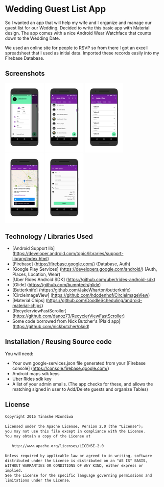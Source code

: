 # Wedding Guest List App
So I wanted an app that will help my wife and I organize and manage our guest list for our Wedding.
Decided to write this basic app with Material design.
The app comes with a nice Android Wear Watchface that counts down to the Wedding Date.

We used an online site for people to RSVP so from there I got an excell spreadsheet that I used as initial data.
Imported these records easily into my Firebase Database.

## Screenshots
<img src="screenshots/1.png" width="25%" />
<img src="screenshots/2_n.png" width="25%" />
<img src="screenshots/3.png" width="25%" />
<img src="screenshots/4.png" width="25%" />
<img src="screenshots/5.png" width="25%" />

## Technology / Libraries Used
- [Android Support lib] (https://developer.android.com/topic/libraries/support-library/index.html)
- [Firebase] (https://firebase.google.com/) (Database, Auth)
- [Google Play Services] (https://developers.google.com/android/) (Auth, Places, Location, Wear)
- [Uber Rides Android SDK] (https://github.com/uber/rides-android-sdk)
- [Glide] (https://github.com/bumptech/glide)
- [Butterknife] (https://github.com/JakeWharton/butterknife)
- [CircleImageView] (https://github.com/hdodenhof/CircleImageView)
- [Material Chips] (https://github.com/DoodleScheduling/android-material-chips)
- [RecyclerviewFastScroller] (https://github.com/danoz73/RecyclerViewFastScroller)
- Some code borrowed from Nick Butcher's [Plaid app] (https://github.com/nickbutcher/plaid)

## Installation / Reusing Source code
You will need:
- Your own google-services.json file generated from your [Firebase console] (https://console.firebase.google.com/) 
- Android maps sdk keys
- Uber Rides sdk key
- A list of your admin emails. (The app checks for these, and allows the matching signed in user to Add/Delete guests and organize Tables)



## License

    Copyright 2016 Tinashe Mzondiwa

    Licensed under the Apache License, Version 2.0 (the "License");
    you may not use this file except in compliance with the License.
    You may obtain a copy of the License at

       http://www.apache.org/licenses/LICENSE-2.0

    Unless required by applicable law or agreed to in writing, software
    distributed under the License is distributed on an "AS IS" BASIS,
    WITHOUT WARRANTIES OR CONDITIONS OF ANY KIND, either express or implied.
    See the License for the specific language governing permissions and
    limitations under the License.

